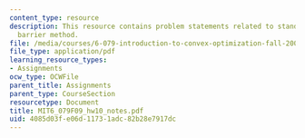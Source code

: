 ```yaml
---
content_type: resource
description: This resource contains problem statements related to standard form LP
  barrier method.
file: /media/courses/6-079-introduction-to-convex-optimization-fall-2009/4085d03fe06d11731adc82b28e7917dc_MIT6_079F09_hw10_notes.pdf
file_type: application/pdf
learning_resource_types:
- Assignments
ocw_type: OCWFile
parent_title: Assignments
parent_type: CourseSection
resourcetype: Document
title: MIT6_079F09_hw10_notes.pdf
uid: 4085d03f-e06d-1173-1adc-82b28e7917dc
---
```

